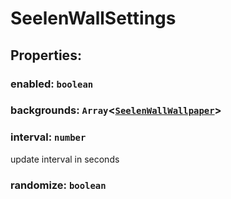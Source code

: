 # **SeelenWallSettings**
## **Properties**:
### enabled: `boolean`
### backgrounds: `Array`<[`SeelenWallWallpaper`](./SeelenWallWallpaper)>
### interval: `number`
update interval in seconds
### randomize: `boolean`
